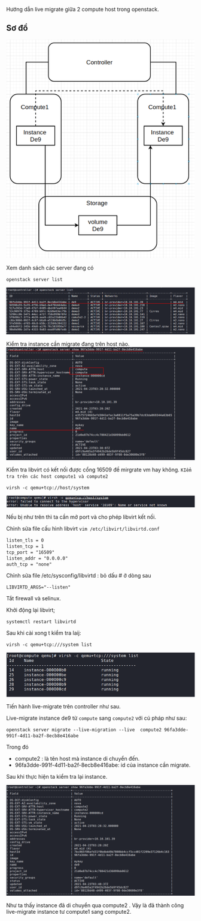 Hướng dẫn live migrate giữa 2 compute host trong openstack.

## Sơ đồ 
![](novaimg/live1.png)

Xem danh sách các server đang có 
```
openstack server list
```
![](novaimg/live2.png)

Kiểm tra instance cần migrate đang trên host nào.
![](novaimg/live3.png)



Kiểm tra libvirt có kết nối được cổng 16509 đề mirgrate vm hay không. `KIểm tra trên các host compute1 và compute2`
```
virsh -c qemu+tcp://host/system
```
![](novaimg/live4.png)

Nếu bị như trên thì ta cần mở port và cho phép libvirt kết nối.

Chỉnh sửa file cấu hình libvirt `vim /etc/libvirt/libvirtd.conf`

```
listen_tls = 0
listen_tcp = 1
tcp_port = "16509"
listen_addr = "0.0.0.0"
auth_tcp = "none"  
```
Chỉnh sửa file /etc/sysconfig/libvirtd  : bỏ dấu # ở dòng sau
```
LIBVIRTD_ARGS="--listen"
```
Tắt firewall và selinux.

Khởi động lại libvirt;
```
systemctl restart libvirtd
```

Sau khi cài xong t kiểm tra laij:
```
virsh -c qemu+tcp:///system list

```
![](novaimg/live5.png)


Tiến hành live-migrate trên controller như sau.

Live-migrate instance de9 từ `compute`  sang `compute2` với cú pháp như sau:


```
openstack server migrate --live-migration --live  compute2 96fa3dde-991f-4d11-ba2f-8ecb8e416abe
```

Trong đó
- compute2 : là tên host mà instance di chuyển đến.
- 96fa3dde-991f-4d11-ba2f-8ecb8e416abe: id của instance cần migrate.

Sau khi thực hiện ta kiểm tra lại instance.

![](novaimg/live6.png)

Như ta thấy instance đã di chuyển qua compute2 . Vậy là đã thành công live-migrate instance tư compute1 sang compute2.
